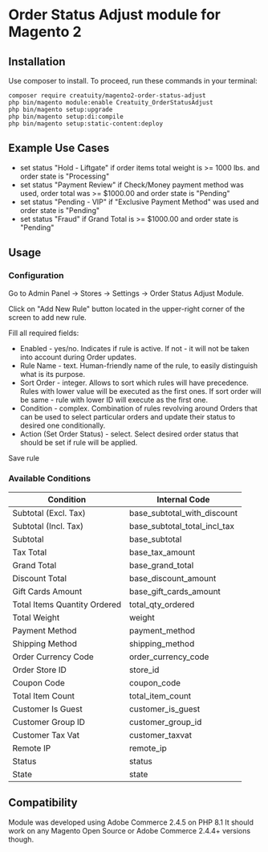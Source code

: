 # Order Status Adjust module for Magento 2

## Installation
Use composer to install. To proceed, run these commands in your terminal:
```
composer require creatuity/magento2-order-status-adjust
php bin/magento module:enable Creatuity_OrderStatusAdjust
php bin/magento setup:upgrade
php bin/magento setup:di:compile
php bin/magento setup:static-content:deploy
```

## Example Use Cases
- set status "Hold - Liftgate" if order items total weight is >= 1000 lbs. and order state is "Processing"
- set status "Payment Review" if Check/Money payment method was used, order total was >= $1000.00 and order state is "Pending"
- set status "Pending - VIP" if "Exclusive Payment Method" was used and order state is "Pending"
- set status "Fraud" if Grand Total is >= $1000.00 and order state is "Pending"

## Usage
### Configuration
Go to Admin Panel -> Stores -> Settings -> Order Status Adjust Module.

Click on "Add New Rule" button located in the upper-right corner of the screen to add new rule.

Fill all required fields:
- Enabled - yes/no. Indicates if rule is active. If not - it will not be taken into account during Order updates.
- Rule Name - text. Human-friendly name of the rule, to easily distinguish what is its purpose.
- Sort Order - integer. Allows to sort which rules will have precedence. Rules with lower value will be executed as the first ones. If sort order will be same - rule with lower ID will execute as the first one.
- Condition - complex. Combination of rules revolving around Orders that can be used to select particular orders and update their status to desired one conditionally.
- Action (Set Order Status) - select. Select desired order status that should be set if rule will be applied.

Save rule

### Available Conditions
| Condition                    | Internal Code                |
|------------------------------|------------------------------|
| Subtotal (Excl. Tax)         | base_subtotal_with_discount  |
| Subtotal (Incl. Tax)         | base_subtotal_total_incl_tax |
| Subtotal                     | base_subtotal                |
| Tax Total                    | base_tax_amount              |
| Grand Total                  | base_grand_total             |
| Discount Total               | base_discount_amount         |
| Gift Cards Amount            | base_gift_cards_amount       |
| Total Items Quantity Ordered | total_qty_ordered            |
| Total Weight                 | weight                       |
| Payment Method               | payment_method               |
| Shipping Method              | shipping_method              |
| Order Currency Code          | order_currency_code          |
| Order Store ID               | store_id                     |
| Coupon Code                  | coupon_code                  |
| Total Item Count             | total_item_count             |
| Customer Is Guest            | customer_is_guest            |
| Customer Group ID            | customer_group_id            |
| Customer Tax Vat             | customer_taxvat              |
| Remote IP                    | remote_ip                    |
| Status                       | status                       |
| State                        | state                        |

## Compatibility
Module was developed using Adobe Commerce 2.4.5 on PHP 8.1
It should work on any Magento Open Source or Adobe Commerce 2.4.4+ versions though.
